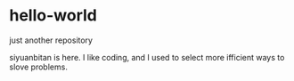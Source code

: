 # hello-world
just another repository

siyuanbitan is here. I like coding, and I used to select more ifficient ways to slove problems.
